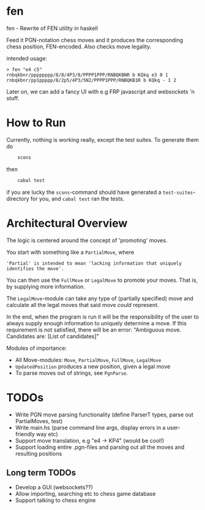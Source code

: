 fen 
===

fen - Rewrite of FEN utility in haskell


Feed it PGN-notation chess moves and it produces the corresponding chess position, FEN-encoded.
Also checks move legality.

intended usage:

    > fen "e4 c5"
    rnbqkbnr/pppppppp/8/8/4P3/8/PPPP1PPP/RNBQKBNR b KQkq e3 0 1
    rnbqkbnr/pp1ppppp/8/2p5/4P3/5N2/PPPP1PPP/RNBQKB1R b KQkq - 1 2

Later on, we can add a fancy UI with e.g FRP javascript and websockets 'n stuff.

# How to Run
Currently, nothing is working really, except the test suites. To generate them do
```bash
    scons
```
then
```bash
    cabal test
```
if you are lucky the `scons`-command should have generated a `test-suites`-directory for you,
and `cabal test` ran the tests.

# Architectural Overview
The logic is centered around the concept of 'promoting' moves.

You start with something like a `PartialMove`, where 
```
'Partial' is intended to mean 'lacking information that uniquely identifies the move'.
```
You can then use the `FullMove` or `LegalMove` to promote your moves. That is, by supplying more information.

The `LegalMove`-module can take any type of (partially specified) move and calculate all the legal moves that said move *could* represent.

In the end, when the program is run it will be the responsibility of the user to always supply enough information to uniquely determine a move.
If this requirement is not satisfied, there will be an error: "Ambiguous move. Candidates are: [List of candidates]"

Modules of importance:
- All Move-modules: `Move`, `PartialMove`, `FullMove`, `LegalMove`
- `UpdatedPosition` produces a new position, given a legal move
- To parse moves out of strings, see `PgnParse`.

# TODOs
- Write PGN move parsing functionality (define ParserT types, parse out PartialMoves, test)
- Write main.hs (parse command line args, display errors in a user-friendly way etc)
- Support move translation, e.g "e4 -> KP4" (would be cool!)
- Support loading entire .pgn-files and parsing out all the moves and resulting positions


## Long term TODOs
- Develop a GUI (websockets??)
- Allow importing, searching etc to chess game database
- Support talking to chess engine
